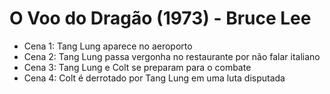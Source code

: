 # O Voo do Dragão (1973) - Bruce Lee
- Cena 1: Tang Lung aparece no aeroporto
- Cena 2: Tang Lung passa vergonha no restaurante por não falar italiano
- Cena 3: Tang Lung e Colt se preparam para o combate
- Cena 4: Colt é derrotado por Tang Lung em uma luta disputada
